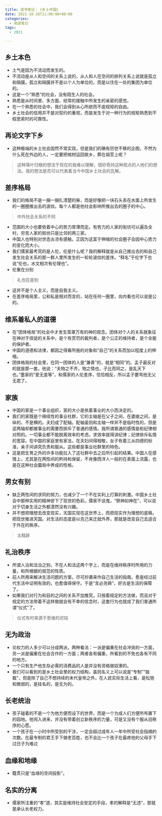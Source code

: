 ```yaml
---
title: 读书笔记｜《乡土中国》
date: 2021-10-28T11:09:00+00:00
categories:
  - 阅读笔记
tags:
  - 2021

---
```

## 乡土本色

  * 土气是因为不流动而发生的。
  * 不流动是从人和空间的关系上说的，从人和人在空间的排列关系上说就是孤立和隔膜。孤立和隔膜并不是以个人为单位的，而是以住在一处的集团为单位的。
  * 这是一个“熟悉”的社会，没有陌生人的社会。
  * 熟悉是从时间里、多方面、经常的接触中所发生的亲密的感觉。
  * 在一个熟悉的社会中，我们会得到从心所欲而不逾规矩的自由。
  * 乡土社会的信用并不是对契约的重视，而是发生于对一种行为的规矩熟悉到不假思索时的可靠性。

## 再论文字下乡

  * 这种极端的乡土社会固然不常实现，但是我们的确有历世不移的企图，不然为什么死在外边的人，一定要把棺材运回故乡，葬在祖茔上呢？

> 这种落叶归根的想法于现在的我难以理解，很好奇持这种观点的人他们的想法。我的想法是否可以代表着当今中国乡土社会的瓦解。

## 差序格局

  * 我们的格局不是一捆一捆扎清楚的柴，而是好像把一块石头丢在水面上所发生的一圈圈推出去的波纹。每个人都是他社会影响所推出去的圈子的中心。

> 中外社会关系的不同

  * 范围的大小也要依着中心的势力厚薄而定。有势力的人家的街坊可以遍及全村，穷苦人家的街坊只是比邻的两三家。
  * 中国人也特别对世态炎凉有感触，正因为这富于伸缩的社会圈子会因中心势力的变化而大小。
  * 我们儒家最考究的是人伦，伦是什么呢？我的解释就是从自己推出去的和自己发生社会关系的那一群人里所发生的一轮轮波纹的差序。“释名”于伦字下也说“伦也，水文相次有伦理也”。
  * 伦重在分别

> 礼也在差别

  * 这并不是个人主义，而是自我主义。
  * 在差序格局里，公和私是相对而言的，站在任何一圈里，向内看也可以说是公的。

## 维系着私人的道德

  * 在“团体格局”的社会中才发生笼罩万有的神的观念。团体对个人的关系就象征在神对于信徒的关系中，是个有赏罚的裁判者，是个公正的维持者，是个全能的保护者。
  * 中国的道德和法律，都因之得看所施的对象和“自己”的关系而加以程度上的伸缩。
  * 团体格局的社会里，在同一团体的人是“兼善”的，就是“相同”的。孟子最反对的就是那一套。他说：“夫物之不齐，物之情也，子比而同之，是乱天下也。”墨家的“爱无差等”，和儒家的人伦差序，恰恰相反，所以孟子要骂他无父无君了。

## 家族

  * 中国的家是一个事业组织，家的大小是依着事业的大小而决定的。
  * 我们的家既是个绵续性的事业社群，它的主轴是在父子之间，在婆媳之间，是纵的，不是横的。夫妇成了配轴。配轴虽则和主轴一样并不是临时性的，但是这两轴却都被事业的需要而排斥了普通的感情。我所谓普通的感情是和纪律相对照的。一切事业都不能脱离效率的考虑。求效率就得讲纪律；纪律排斥私情的宽容。在中国的家庭里有家法，在夫妇间得相敬，女子有着三从四德的标准，亲子间讲究负责和服从。这些都是事业社群里的特色。
  * 这是把生育之外的许多功能拉入了这社群中去之后所引起的结果。中国人在感情上，尤其是在两性间的矜持和保留，不肯像西洋人一般的在表面上流露，也是在这种社会圜局中养成的性格。

## 男女有别

  * 缺乏两性间的求同的努力，也减少了一个不在实利上打算的刺激。中国乡土社会中那种实用的精神安下了现世的色彩。儒家不谈鬼，“祭神如神在”，可以说对于切身生活之外都漠然没有兴趣。
  * 并不想把理想去改变现实，天国实现在这世界上，而把现实作为理想的底稿，把现世推进天国。对生活的态度是以克己来迁就外界，那就是改变自己去适合于外在的秩序。

> 太精辟

## 礼治秩序

  * 所谓人治和法治之别，不在人和法这两个字上，而是在维持秩序时所用的力量，和所根据的规范的性质。
  * 前人所用来解决生活问题的方案，尽可抄袭来作自己生活的指南。愈是经过前代生活中证明有效的，也愈值得保守。于是“言必尧舜”，好古是生活的保障了。
  * 如果我们对行为和目的之间的关系不加推究，只按着规定的方法做，而且对于规定的方法带着不这样做就会有不幸的信念时，这套行为也就成了我们普通所谓“仪式”了。

> 仪式有时来源于思维的迟钝

## 无为政治

  * 论权力的人多少可以分成两派，两种看法：一派是偏重在社会冲突的一方面，另一派是偏重在社会合作的一方面；两者各有偏重，所看到的不免也各有不同的地方。
  * 一个只有生产他生存必需的消费品的人是并没有资格做奴隶的。
  * 我们可以看到的是乡土社会里的权力结构，虽则名义上可以说是“专制”“独裁”，但是除了自己不想持续的末代皇帝之外，在人民实际生活上看，是松弛和微弱的，是挂名的，是无为的。

## 长老统治

  * 孩子碰着的不是一个为他方便而设下的世界，而是一个为成人们方便所布置下的园地。他闯入进来，并没有带着创立新秩序的力量，可是又没有个服从旧秩序的心愿。
  * 一个孩子在一小时中所受到的干涉，一定会超过成年人一年中所受社会指摘的次数。在最专制的君王手下做老百姓，也不会比一个孩子在最疼他的父母手下过日子为难过

## 血缘和地缘

  * 籍贯只是“血缘的空间投影”。

## 名实的分离

  * 儒家所注重的“孝”道，其实是维持社会安定的手段，孝的解释是“无违”，那就是承认长老权力。
